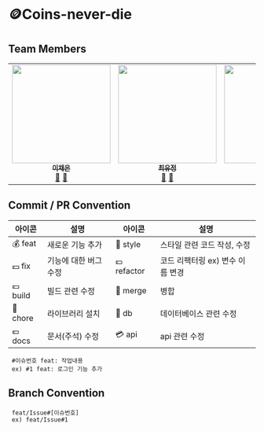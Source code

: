 # 🪙Coins-never-die

## Team Members

<!-- ALL-CONTRIBUTORS-LIST:START - Do not remove or modify this section -->
<!-- prettier-ignore-start -->
<!-- markdownlint-disable -->

<table>
  <tbody> 
    <tr>
      <td align="center"><a href="https://github.com/ichenny"><img src="https://user-images.githubusercontent.com/102204957/214783122-96b24bab-b372-4ecf-9d5f-38d9ae4ce9cb.png" width="200px;" alt=""/><br /><sub><b>이채은</b></sub></a><br /><a href="https://github.com/github.com/3-talking-potatoes/commits?author=ichenny" title="Documentation">🐬</a> <a href="https://github.com/github.com/3-talking-potatoes/pulls?q=is%3Apr+author%3Aichenny" title="Pull Requests">🥔</a></td>      
      <td align="center"><a href="https://github.com/z1zonemoi"><img src="https://user-images.githubusercontent.com/102204957/214783336-81c6dbe9-8029-4db2-855f-64cb4371c60e.png" width="200px;" alt=""/><br /><sub><b>
최유정</b></sub></a><br /><a href="https://github.com/github.com/3-talking-potatoes/commits?author=z1zonemoi" title="Documentation">🐬</a> <a href="https://github.com/github.com/3-talking-potatoes/pulls?q=is%3Apr+author%3Az1zonemoi" title="Pull Requests">🥔</a></td>
      <td align="center"><a href="https://github.com/94sssh"><img src="https://user-images.githubusercontent.com/102204957/214783258-2e8388ec-eda1-4191-bf22-312233bef727.png" width="200px;" alt=""/><br /><sub><b>한승호</b></sub></a><br /><a href="https://github.com/github.com/3-talking-potatoes/commits?author=94sssh" title="Documentation">🐬</a> <a href="https://github.com/github.com/3-talking-potatoes/pulls?q=is%3Apr+author%3A94sssh" title="Pull Requests">🥔</a></td>
    </tr>
  </tbody>
</table>

<!-- markdownlint-restore -->
<!-- prettier-ignore-end -->

<!-- ALL-CONTRIBUTORS-LIST:END -->

## Commit / PR Convention

| 아이콘     | 설명                                                         | 아이콘      | 설명                                                |
| -----     | ----------------------------------------------------------- | ---------  |----------------------------------------------------|
| 💰  feat  | 새로운 기능 추가                                               | 💎  style   | 스타일 관련 코드 작성, 수정                         | 
| 💵  fix   | 기능에 대한 버그 수정                                           | 💷  refactor | 코드 리팩터링 ex) 변수 이름 변경   |
| 💴  build | 빌드 관련 수정                                                 | 👛  merge   | 병합                                            |
| 💸  chore | 라이브러리 설치                                                | 🏦  db     | 데이터베이스 관련 수정                                 |
| 💶  docs  | 문서(주석) 수정                                                | 💳  api    | api 관련 수정                                      |

```
 #이슈번호 feat: 작업내용
 ex) #1 feat: 로그인 기능 추가
 ```
 
## Branch Convention
```
 feat/Issue#[이슈번호]
 ex) feat/Issue#1
```



